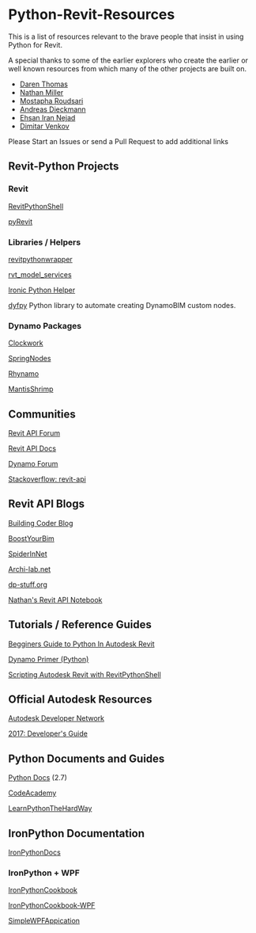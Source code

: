 # Python-Revit-Resources

This is a list of resources relevant to the brave people that insist in using
Python for Revit.

A special thanks to some of the earlier explorers who create the earlier or
well known resources from which many of the other projects are built on.

* [Daren Thomas](https://github.com/architecture-building-systems)
* [Nathan Miller](https://provingground.io/)
* [Mostapha Roudsari](https://github.com/mostaphaRoudsari/ladybug)
* [Andreas Dieckmann](https://github.com/andydandy74/)
* [Ehsan Iran Nejad](https://github.com/eirannejad)
* [Dimitar Venkov](https://github.com/dimven/)


Please Start an Issues or send a Pull Request to add additional links

## Revit-Python Projects

### Revit

[RevitPythonShell](https://github.com/architecture-building-systems/revitpythonshell)

[pyRevit](https://github.com/eirannejad/pyRevit)

### Libraries / Helpers

[revitpythonwrapper](https://github.com/gtalarico/revitpythonwrapper)

[rvt_model_services](https://github.com/hdm-dt-fb/rvt_model_services)

[Ironic Python Helper](https://github.com/PMoureu/iph)

[dyfpy](https://github.com/mostaphaRoudsari/dyfpy)
Python library to automate creating DynamoBIM custom nodes.

### Dynamo Packages

[Clockwork](https://github.com/andydandy74/ClockworkForDynamo)

[SpringNodes](https://github.com/dimven/SpringNodes)

[Rhynamo](https://bitbucket.org/archinate/rhynamo)

[MantisShrimp](https://github.com/ksobon/MantisShrimp)

## Communities

[Revit API Forum](http://forums.autodesk.com/t5/revit-api/bd-p/160)

[Revit API Docs](http://www.revitapidocs.com)

[Dynamo Forum](https://forum.dynamobim.com/)  

[Stackoverflow: revit-api](http://stackoverflow.com/questions/tagged/revit-api/)  

## Revit API Blogs

[Building Coder Blog](http://thebuildingcoder.typepad.com/)

[BoostYourBim](https://boostyourbim.wordpress.com/)

[SpiderInNet](http://spiderinnet.typepad.com/)

[Archi-lab.net](http://archi-lab.net/)

[dp-stuff.org](http://dp-stuff.org/)

[Nathan's Revit API Notebook](http://wiki.theprovingground.org/revit-api)  

## Tutorials / Reference Guides

[Begginers Guide to Python In Autodesk Revit](https://www.gitbook.com/book/gtalarico/pythonforrevit/edit#)  

[Dynamo Primer \(Python\)](http://dynamoprimer.com/en/09_Custom-Nodes/9-4_Python.html)  

[Scripting Autodesk Revit with RevitPythonShell](https://daren-thomas.gitbooks.io/scripting-autodesk-revit-with-revitpythonshell/content/)  

## Official Autodesk Resources

[Autodesk Developer Network](http://usa.autodesk.com/adsk/servlet/index?siteID=123112&id=2484975)

[2017: Developer's Guide](http://help.autodesk.com/view/RVT/2017/ENU/?guid=GUID-F0A122E0-E556-4D0D-9D0F-7E72A9315A42)  

## Python Documents and Guides

[Python Docs](https://docs.python.org/2/) \(2.7\)

[CodeAcademy](https://www.codecademy.com/learn/python)

[LearnPythonTheHardWay](https://learnpythonthehardway.org/book/)

## IronPython Documentation

[IronPythonDocs](http://ironpython.net/documentation/)

### IronPython + WPF

[IronPythonCookbook](http://www.ironpython.info/index.php?title=Main_Page)

[IronPythonCookbook-WPF](http://www.ironpython.info/index.php?title=WPF_Example)

[SimpleWPFAppication](https://lifebeyondfife.com/79-ironpython-wpf-html/)
